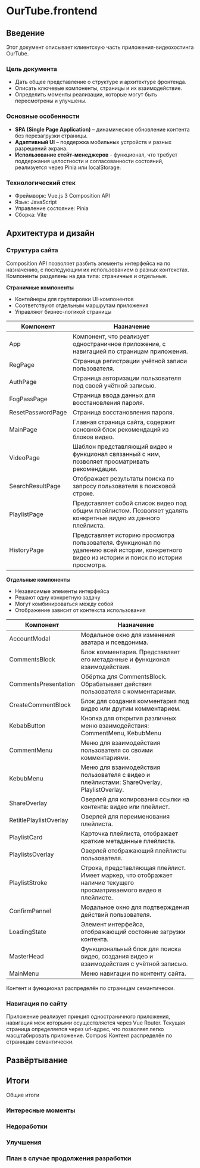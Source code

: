 # OurTube.frontend
## Введение
Этот документ описывает клиентскую часть приложения-видеохостинга OurTube.

### Цель документа
* Дать общее представление о структуре и архитектуре фронтенда.
* Описать ключевые компоненты, страницы и их взаимодействие.
* Определить моменты реализации, которые могут быть пересмотрены и улучшены.
### Основные особенности
* **SPA (Single Page Application)** – динамическое обновление контента без перезагрузки страницы.
* **Адаптивный UI** – поддержка мобильных устройств и разных разрешений экрана.
* **Использование стейт-менеджеров** - функционал, что требует поддержания целостности и согласованности состояний, реализуется через Pinia или localStorage.

### Технологический стек
* Фреймворк: Vue.js 3 Composition API
* Язык: JavaScript
* Управление состояние: Pinia
* Сборка: Vite

## Архитектура и дизайн
### Структура сайта
Composition API позволяет разбить элементы интерфейса на по назначению, с последующим их использованием в разных контекстах. Компоненты разделены на два типа: страничные и отдельные.

**Страничные компоненты**
* Контейнеры для группировки UI-компонентов
* Соответствуют отдельным маршрутам приложения
* Управляют бизнес-логикой страницы

<table>
    <thead>
        <tr>
            <th>Компонент</th><th>Назначение</th>
        </tr>
    </thead>
    <tbody>
        <tr>
            <td>App</td><td>Компонент, что реализует одностраничное приложение, с навигацией по страницам приложения.</td>
        </tr>
        <tr>
            <td>RegPage</td><td>Страница регистрации учётной записи пользователя.</td>
        </tr>
        <tr>
            <td>AuthPage</td><td>Страница авторизации пользователя под своей учётной записью.</td>
        </tr>
        <tr>
            <td>FogPassPage</td><td>Страница ввода данных для восстановления пароля.</td>
        </tr>
        <tr>
            <td>ResetPasswordPage</td><td>Страница восстановления пароля.</td>
        </tr>
        <tr>
            <td>MainPage</td><td>Главная страница сайта, содержит основной блок рекомендаций из блоков видео.</td>
        </tr>
        <tr>
            <td>VideoPage</td><td>Шаблон представляющий видео и функционал связанный с ним, позволяет просматривать рекомендации.</td>
        </tr>
        <tr>
            <td>SearchResultPage</td><td>Отображает результаты поиска по запросу пользователя в поисковой строке.</td>
        </tr>
        <tr>
            <td>PlaylistPage</td><td>Представляет собой список видео под общим плейлистом. Позволяет удалять конкретные видео из данного плейлиста.</td>
        </tr>
        <tr>
            <td>HistoryPage</td><td>Представляет историю просмотра пользователя. Функционал по удалению всей истории, конкретного видео из истории и поиск по истории просмотра.</td>
        </tr>
    </tbody>
</table>


**Отдельные компоненты**
* Независимые элементы интерфейса
* Решают одну конкретную задачу
* Могут комбинироваться между собой
* Отображение зависит от контекста использования

<table>
    <thead>
        <tr>
            <th>Компонент</th><th>Назначение</th>
        </tr>
    </thead>
    <tbody>
        <tr>
            <td>AccountModal</td><td>Модальное окно для изменения аватара и псевдонима.</td>
        </tr>
        <tr>
            <td>CommentsBlock</td><td>Блок комментария. Представляет его метаданные и функционал взаимодействия.</td>
        </tr>
        <tr>
            <td>CommentsPresentation</td><td>Обёртка для CommentsBlock. Обрабатывает действия пользователя с комментариями.</td>
        </tr>
        <tr>
            <td>CreateCommentBlock</td><td>Блок для создания комментария под видео или другим комментарием.</td>
        </tr>
        <tr>
            <td>KebabButton</td><td>Кнопка для открытия различных меню взаимодействия: CommentMenu, KebubMenu</td>
        </tr>
        <tr>
            <td>CommentMenu</td><td>Меню для взаимодействия пользователя со своими комментариями.</td>
        </tr>
        <tr>
            <td>KebubMenu</td><td>Меню для взаимодействия пользователя с видео и плейлистами: ShareOverlay, PlaylistOverlay.</td>
        </tr>
        <tr>
            <td>ShareOverlay</td><td>Оверлей для копирования ссылки на контента: видео или плейлист.</td>
        </tr>
        <tr>
            <td>RetitlePlaylistOverlay</td><td>Оверлей для переименования плейлиста.</td>
        </tr>
        <tr>
            <td>PlaylistCard</td><td>Карточка плейлиста, отображает краткие метаданные плейлиста.</td>
        </tr>
        <tr>
            <td>PlaylistsOverlay</td><td>Оверлей отображающий плейлисты пользователя.</td>
        </tr>
        <tr>
            <td>PlaylistStroke</td><td>Строка, представляющая плейлист. Имеет маркер, что отображает наличие текущего просматриваемого видео в плейлисте.</td>
        </tr>
        <tr>
            <td>ConfirmPannel</td><td>Модальное окно для подтверждения действий пользователя.</td>
        </tr>
        <tr>
            <td>LoadingState</td><td>Элемент интерфейса, отображающий состояние загрузки контента.</td>
        </tr>
        <tr>
            <td>MasterHead</td><td>Функциональный блок для поиска видео, создания видео и взаимодействия с учётной записью.</td>
        </tr>
        <tr>
            <td>MainMenu</td><td>Меню навигации по контенту сайта.</td>
        </tr>
    </tbody>
</table>

Контент и функционал распределён по страницам семантически.

### Навигация по сайту
Приложение реализует принцип одностраничного приложения, навигация меж которыми осуществляется через Vue Router. Текущая страница определяется через url-адрес, что позволяет легко масштабировать приложение.
Composi
Контент распределён по страницам семантически.


## Развёртывание

## Итоги
Общие итоги
### Интересные моменты
### Недоработки
### Улучшения
### План в случае продолжения разработки